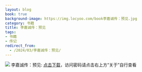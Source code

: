 ```yaml
---
layout: blog
book: true
background-image: https://img.locyoo.com/book李嘉诚传：预见.jpg
category: 书籍
title: 李嘉诚传：预见
tags:
- 书籍
- 传记
redirect_from:
  - /2024/03/李嘉诚传：预见/
---
```

![](https://img.locyoo.com/book李嘉诚传：预见.jpg)
李嘉诚传：预见: <a name = "ref1" href="https://url18.ctfile.com/f/50983618-1437032792-1c1104?p=3619">点击下载</a>，访问密码请点击右上方“关于”自行查看